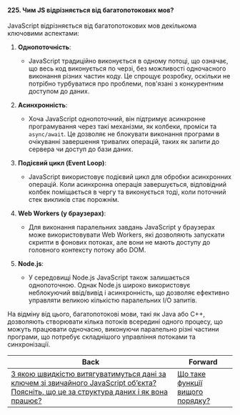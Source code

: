 #### 225. Чим JS відрізняється від багатопотокових мов?

JavaScript відрізняється від багатопотокових мов декількома ключовими аспектами:

1. **Однопоточність**: 
   - JavaScript традиційно виконується в одному потоці, що означає, що весь код виконується по черзі, без можливості одночасного виконання різних частин коду. Це спрощує розробку, оскільки не потрібно турбуватися про проблеми, пов'язані з конкурентним доступом до даних.
   
2. **Асинхронність**:
   - Хоча JavaScript однопоточний, він підтримує асинхронне програмування через такі механізми, як колбеки, проміси та `async/await`. Це дозволяє не блокувати виконання програми в очікуванні завершення тривалих операцій, таких як запити до сервера чи доступ до бази даних.

3. **Подієвий цикл (Event Loop)**:
   - JavaScript використовує подієвий цикл для обробки асинхронних операцій. Коли асинхронна операція завершується, відповідний колбек поміщається в чергу та виконується тоді, коли поточний стек викликів стає порожнім.

4. **Web Workers (у браузерах)**:
   - Для виконання паралельних завдань JavaScript у браузерах може використовувати Web Workers, які дозволяють запускати скрипти в фонових потоках, але вони не мають доступу до головного контексту потоку або DOM.

5. **Node.js**:
   - У середовищі Node.js JavaScript також залишається однопоточною. Однак Node.js широко використовує неблокуючий ввід/вивід і асинхронність, що дозволяє ефективно управляти великою кількістю паралельних I/O запитів.

На відміну від цього, багатопотокові мови, такі як Java або C++, дозволяють створювати кілька потоків всередині одного процесу, що можуть працювати одночасно, виконуючи паралельно різні частини програми, що потребує складнішого управління потоками та синхронізації.

| Back | Forward |
|---|---|
| [З якою швидкістю витягуватимуться дані за ключем зі звичайного JavaScript об’єкта? Поясніть, що це за структура даних і як вона працює?](/ua/senior/javascript/what-is-the-speed-of-retrieving-data-by-key-from-a-standard-javascript-object-explain-what-kind-of-data-structure-this-is-and-how-it-works.md)  | [Що таке функції вищого порядку?](/ua/senior/javascript/what-is-a-higherorder-function.md) |